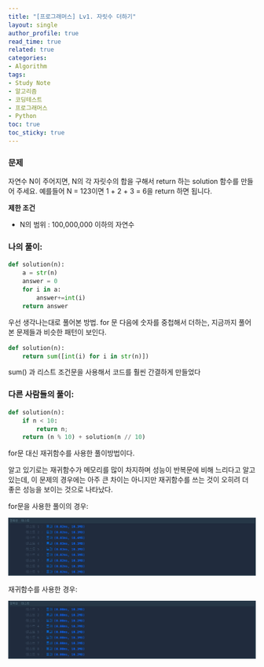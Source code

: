 ```yaml
---
title: "[프로그래머스] Lv1. 자릿수 더하기"
layout: single
author_profile: true
read_time: true
related: true
categories:
- Algorithm
tags:
- Study Note
- 알고리즘
- 코딩테스트
- 프로그래머스
- Python
toc: true
toc_sticky: true
---
```


### **문제**

자연수 N이 주어지면, N의 각 자릿수의 합을 구해서 return 하는 solution 함수를 만들어 주세요. 예를들어 N = 123이면 1 + 2 + 3 = 6을 return 하면 됩니다.

**제한 조건**

- N의 범위 : 100,000,000 이하의 자연수

### **나의 풀이:**

```python
def solution(n):
    a = str(n)
    answer = 0
    for i in a:
        answer+=int(i)
    return answer
```

우선 생각나는대로 풀어본 방법. for 문 다음에 숫자를 중첩해서 더하는, 지금까지 풀어본 문제들과 비슷한 패턴이 보인다.

```python
def solution(n):
    return sum([int(i) for i in str(n)])
```

sum() 과 리스트 조건문을 사용해서 코드를 훨씬 간결하게 만들었다

### 다른 사람들의 풀이:

```python
def solution(n):
    if n < 10:
        return n;
    return (n % 10) + solution(n // 10)
```

for문 대신 재귀함수를 사용한 풀이방법이다.

알고 있기로는 재귀함수가 메모리를 많이 차지하며 성능이 반복문에 비해 느리다고 알고 있는데, 이 문제의 경우에는 아주 큰 차이는 아니지만 재귀함수를 쓰는 것이 오히려 더 좋은 성능을 보이는 것으로 나타났다.

for문을 사용한 풀이의 경우:

![1](https://raw.githubusercontent.com/lucathree/lucathree.github.io/master/assets/images/2021/2021-07-17/3-1.png)

재귀함수를 사용한 경우:

![1](https://raw.githubusercontent.com/lucathree/lucathree.github.io/master/assets/images/2021/2021-07-17/3-2.png)